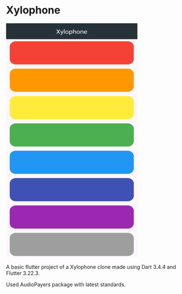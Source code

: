 # Xylophone

<img src="https://github.com/VenusWhisper/FlutterProjects2024/blob/main/xylophone/images/Screenshot_20240731-124027.png" width="360" height="640"/>

A basic flutter project of a Xylophone clone made using Dart 3.4.4 and Flutter 3.22.3.

Used AudioPayers package with latest standards.

